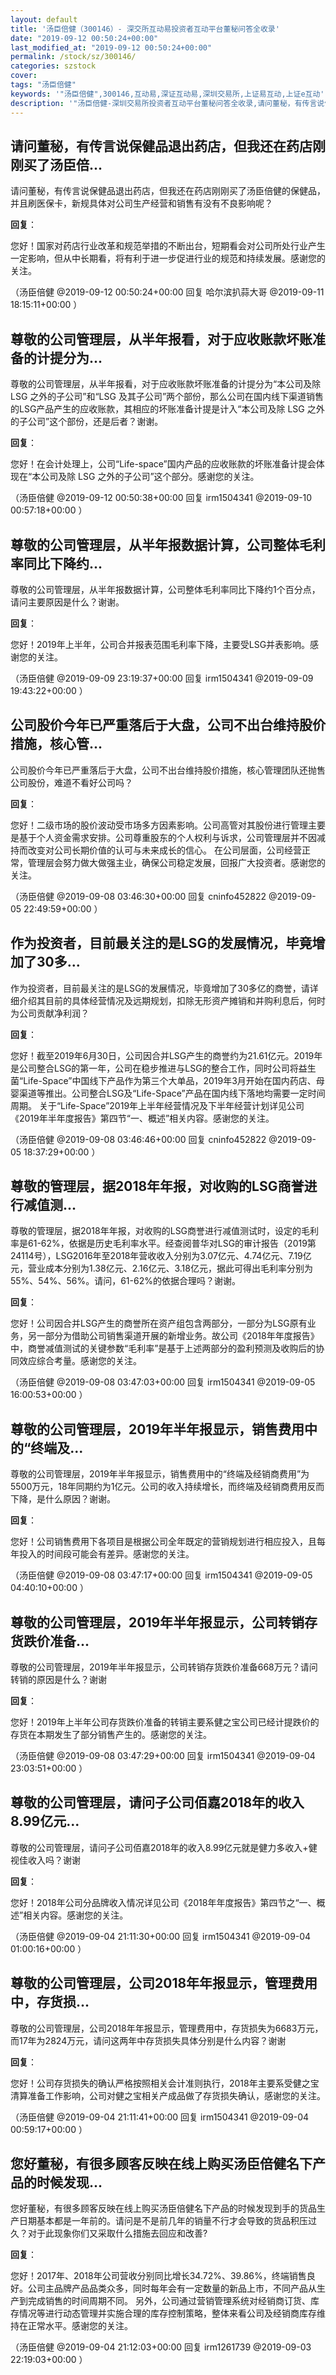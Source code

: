 ```yaml
---
layout: default
title: '汤臣倍健（300146）- 深交所互动易投资者互动平台董秘问答全收录'
date: "2019-09-12 00:50:24+00:00"
last_modified_at: "2019-09-12 00:50:24+00:00"
permalink: /stock/sz/300146/
categories: szstock
cover: 
tags: "汤臣倍健"
keywords: '"汤臣倍健",300146,互动易,深证互动易,深圳交易所,上证易互动,上证e互动'
description: '"汤臣倍健-深圳交易所投资者互动平台董秘问答全收录,请问董秘，有传言说保健品退出药店，但我还在药店刚刚买了汤臣倍健的保健品，并且刷医保卡，新规具体对公司生产经营和销售有没有不良影响呢？"'
---
```


## 请问董秘，有传言说保健品退出药店，但我还在药店刚刚买了汤臣倍...

请问董秘，有传言说保健品退出药店，但我还在药店刚刚买了汤臣倍健的保健品，并且刷医保卡，新规具体对公司生产经营和销售有没有不良影响呢？

**回复**：

您好！国家对药店行业改革和规范举措的不断出台，短期看会对公司所处行业产生一定影响，但从中长期看，将有利于进一步促进行业的规范和持续发展。感谢您的关注。 

（汤臣倍健  @2019-09-12 00:50:24+00:00 回复 哈尔滨扒蒜大哥  @2019-09-11 18:15:11+00:00 ）

## 尊敬的公司管理层，从半年报看，对于应收账款坏账准备的计提分为...

尊敬的公司管理层，从半年报看，对于应收账款坏账准备的计提分为“本公司及除 LSG 之外的子公司”和“LSG 及其子公司”两个部份，那么公司在国内线下渠道销售的LSG产品产生的应收账款，其相应的坏账准备计提是计入“本公司及除 LSG 之外的子公司”这个部份，还是后者？谢谢。

**回复**：

您好！在会计处理上，公司“Life-space”国内产品的应收账款的坏账准备计提会体现在“本公司及除 LSG 之外的子公司”这个部分。感谢您的关注。 

（汤臣倍健  @2019-09-12 00:50:38+00:00 回复 irm1504341  @2019-09-10 00:57:18+00:00 ）

## 尊敬的公司管理层，从半年报数据计算，公司整体毛利率同比下降约...

尊敬的公司管理层，从半年报数据计算，公司整体毛利率同比下降约1个百分点，请问主要原因是什么？谢谢。

**回复**：

您好！2019年上半年，公司合并报表范围毛利率下降，主要受LSG并表影响。感谢您的关注。 

（汤臣倍健  @2019-09-09 23:19:37+00:00 回复 irm1504341  @2019-09-09 19:43:22+00:00 ）

## 公司股价今年已严重落后于大盘，公司不出台维持股价措施，核心管...

公司股价今年已严重落后于大盘，公司不出台维持股价措施，核心管理团队还抛售公司股份，难道不看好公司吗？

**回复**：

您好！二级市场的股价波动受市场多方因素影响。公司高管对其股份进行管理主要是基于个人资金需求安排。公司尊重股东的个人权利与诉求，公司管理层并不因减持而改变对公司长期价值的认可与未来成长的信心。
在公司层面，公司经营正常，管理层会努力做大做强主业，确保公司稳定发展，回报广大投资者。感谢您的关注。 

（汤臣倍健  @2019-09-08 03:46:30+00:00 回复 cninfo452822  @2019-09-05 22:49:59+00:00 ）

## 作为投资者，目前最关注的是LSG的发展情况，毕竟增加了30多...

作为投资者，目前最关注的是LSG的发展情况，毕竟增加了30多亿的商誉，请详细介绍其目前的具体经营情况及远期规划，扣除无形资产摊销和并购利息后，何时为公司贡献净利润？

**回复**：

您好！截至2019年6月30日，公司因合并LSG产生的商誉约为21.61亿元。2019年是公司整合LSG的第一年，公司在稳步推进与LSG的整合工作，同时公司将益生菌“Life-Space”中国线下产品作为第三个大单品，2019年3月开始在国内药店、母婴渠道等推出。公司整合LSG及“Life-Space”产品在国内线下落地均需要一定时间周期。
关于“Life-Space”2019年上半年经营情况及下半年经营计划详见公司《2019年半年度报告》第四节“一、概述”相关内容。感谢您的关注。 

（汤臣倍健  @2019-09-08 03:46:46+00:00 回复 cninfo452822  @2019-09-05 18:37:29+00:00 ）

## 尊敬的管理层，据2018年年报，对收购的LSG商誉进行减值测...

尊敬的管理层，据2018年年报，对收购的LSG商誉进行减值测试时，设定的毛利率是61-62%，依据是历史毛利率水平。经查阅普华对LSG的审计报告（2019第24114号），LSG2016年至2018年营收收入分别为3.07亿元、4.74亿元、7.19亿元，营业成本分别为1.38亿元、2.16亿元、3.18亿元，据此可得出毛利率分别为55%、54%、56%。请问，61-62%的依据合理吗？谢谢。

**回复**：

您好！公司因合并LSG产生的商誉所在资产组包含两部分，一部分为LSG原有业务，另一部分为借助公司销售渠道开展的新增业务。故公司《2018年年度报告》中，商誉减值测试的关键参数“毛利率”是基于上述两部分的盈利预测及收购后的协同效应综合考量。感谢您的关注。 

（汤臣倍健  @2019-09-08 03:47:03+00:00 回复 irm1504341  @2019-09-05 16:00:53+00:00 ）

## 尊敬的公司管理层，2019年半年报显示，销售费用中的“终端及...

尊敬的公司管理层，2019年半年报显示，销售费用中的“终端及经销商费用”为5500万元，18年同期约为1亿元。公司的收入持续增长，而终端及经销商费用反而下降，是什么原因？谢谢。

**回复**：

您好！公司销售费用下各项目是根据公司全年既定的营销规划进行相应投入，且每年投入的时间段可能会有差异。感谢您的关注。 

（汤臣倍健  @2019-09-08 03:47:17+00:00 回复 irm1504341  @2019-09-05 04:40:10+00:00 ）

## 尊敬的公司管理层，2019年半年报显示，公司转销存货跌价准备...

尊敬的公司管理层，2019年半年报显示，公司转销存货跌价准备668万元？请问转销的原因是什么？谢谢

**回复**：

您好！2019年上半年公司存货跌价准备的转销主要系健之宝公司已经计提跌价的存货在本期发生了部分销售产生的。感谢您的关注。 

（汤臣倍健  @2019-09-08 03:47:29+00:00 回复 irm1504341  @2019-09-04 23:03:51+00:00 ）

## 尊敬的公司管理层，请问子公司佰嘉2018年的收入8.99亿元...

尊敬的公司管理层，请问子公司佰嘉2018年的收入8.99亿元就是健力多收入+健视佳收入吗？谢谢

**回复**：

您好！2018年公司分品牌收入情况详见公司《2018年年度报告》第四节之“一、概述”相关内容。感谢您的关注。 

（汤臣倍健  @2019-09-04 21:11:30+00:00 回复 irm1504341  @2019-09-04 01:00:16+00:00 ）

## 尊敬的公司管理层，公司2018年年报显示，管理费用中，存货损...

尊敬的公司管理层，公司2018年年报显示，管理费用中，存货损失为6683万元，而17年为2824万元，请问这两年中存货损失具体分别是什么内容？谢谢

**回复**：

您好！公司存货损失的确认严格按照相关会计准则执行，2018年主要系受健之宝清算准备工作影响，公司对健之宝相关产成品做了存货损失确认，感谢您的关注。 

（汤臣倍健  @2019-09-04 21:11:41+00:00 回复 irm1504341  @2019-09-04 00:59:17+00:00 ）

## 您好董秘，有很多顾客反映在线上购买汤臣倍健名下产品的时候发现...

您好董秘，有很多顾客反映在线上购买汤臣倍健名下产品的时候发现到手的货品生产日期基本都是一年前的。请问是不是前几年的销量不行才会导致的货品积压过久？对于此现象你们又采取什么措施去回应和改善?

**回复**：

您好！2017年、2018年公司营收分别同比增长34.72%、39.86%，终端销售良好。公司主品牌产品品类众多，同时每年会有一定数量的新品上市，不同产品从生产到完成销售的时间周期不同。
另外，公司通过营销管理系统对经销商订货、库存情况等进行动态管理并实施合理的库存控制策略，整体来看公司及经销商库存维持在正常水平。感谢您的关注。 

（汤臣倍健  @2019-09-04 21:12:03+00:00 回复 irm1261739  @2019-09-03 22:19:03+00:00 ）

